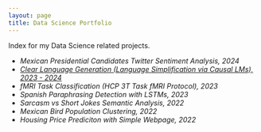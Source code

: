 ```yaml
---
layout: page
title: Data Science Portfolio
---
```


<p class="message">
  Index for my Data Science related projects.
</p>

- *Mexican Presidential Candidates Twitter Sentiment Analysis, 2024*
- [*Clear Language Generation (Language Simplification via Causal LMs), 2023 - 2024*](_posts/2024-05-04-clear-language-generation.md)
- *fMRI Task Classification (HCP 3T Task fMRI Protocol), 2023*
- *Spanish Paraphrasing Detection with LSTMs, 2023*
- *Sarcasm vs Short Jokes Semantic Analysis, 2022*
- *Mexican Bird Population Clustering, 2022*
- *Housing Price Prediciton with Simple Webpage, 2022*
